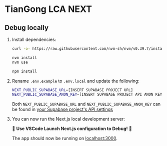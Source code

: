 # TianGong LCA NEXT

## Debug locally

1. Install dependencies:

   ```bash
   curl -o- https://raw.githubusercontent.com/nvm-sh/nvm/v0.39.7/install.sh | bash

   nvm install
   nvm use
   
   npm install
   ```

2. Rename `.env.example` to `.env.local` and update the following:

   ```bash
   NEXT_PUBLIC_SUPABASE_URL=[INSERT SUPABASE PROJECT URL]
   NEXT_PUBLIC_SUPABASE_ANON_KEY=[INSERT SUPABASE PROJECT API ANON KEY]
   ```

   Both `NEXT_PUBLIC_SUPABASE_URL` and `NEXT_PUBLIC_SUPABASE_ANON_KEY` can be found in [your Supabase project's API settings](https://app.supabase.com/project/_/settings/api)

3. You can now run the Next.js local development server:

   🚀 **Use VSCode Launch Next.js configuration to Debug!** 🚀

   The app should now be running on [localhost:3000](http://localhost:3000/).
